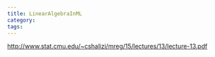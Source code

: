 ```yaml
---
title: LinearAlgebraInML
category:
tags:
---
```



http://www.stat.cmu.edu/~cshalizi/mreg/15/lectures/13/lecture-13.pdf
